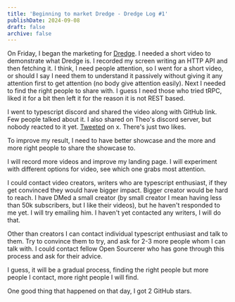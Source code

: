 ```yaml
---
title: 'Beginning to market Dredge - Dredge Log #1'
publishDate: 2024-09-08
draft: false
archive: false
---
```


On Friday, I began the marketing for [Dredge](https://github.com/dhrjarun/dredge/). I needed a short video to demonstrate what Dredge is. I recorded my screen writing an HTTP API and then fetching it. I think, I need people attention, so I went for a short video, or should I say I need them to understand it passively without giving it any attention first to get attention (no body give attention easily). Next I needed to find the right people to share with. I guess I need those who tried tRPC, liked it for a bit then left it for the reason it is not REST based.

I went to typescript discord and shared the video along with GitHub link. Few people talked about it. I also shared on Theo's discord server, but nobody reacted to it yet. [Tweeted](https://x.com/dhrjarun/status/1831953761365049534) on x. There's just two likes.

To improve my result, I need to have better showcase and the more and more right people to share the showcase to.

I will record more videos and improve my landing page. I will experiment with different options for video, see which one grabs most attention.

I could contact video creators, writers who are typescript enthusiast, if they get convinced they would have bigger impact. Bigger creator would be hard to reach. I have DMed a small creator (by small creator I mean having less than 50k subscribers, but I like their videos), but he haven't responded to me yet. I will try emailing him. I haven't yet contacted any writers, I will do that.

Other than creators I can contact individual typescript enthusiast and talk to them. Try to convince them to try, and ask for 2-3 more people whom I can talk with. I could contact fellow Open Sourcerer who has gone through this process and ask for their advice.

I guess, it will be a gradual process, finding the right people but more people I contact, more right people I will find.

One good thing that happened on that day, I got 2 GitHub stars.
